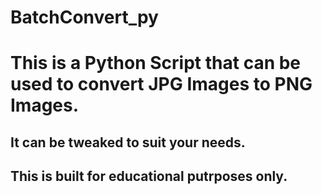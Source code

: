 # BatchConvert_py
# This is a Python Script that can be used to convert JPG Images to PNG Images.

## It can be tweaked to suit your needs.
## This is built for educational putrposes only.
